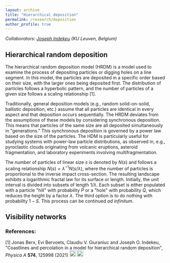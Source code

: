 ```yaml
---
layout: archive
title: "Hierarchical deposition"
permalink: /research/deposition
author_profile: true
---
```


<i>Collaborators: [Joseph Indekeu](https://fys.kuleuven.be/itf/groups/joi) (KU Leuven, Belgium)</i>

## Hierarchical random deposition

The hierarchical random deposition model (HRDM) is a model used to examine the process of depositing particles or digging holes on a line segment. In this model, the particles are deposited in a specific order based on their size, with the larger ones being deposited first. The distribution of particles follows a hyperbolic pattern, and the number of particles of a given size follows a scaling relationship \[1\].

Traditionally, general deposition models (e.g., random solid-on-solid, ballistic deposition, etc.) assume that all particles are identical in every aspect and that deposition occurs sequentially. The HRDM deviates from the assumptions of these models by considering synchronous deposition. This means that particles of the same size are all deposited simultaneously in "generations." This synchronous deposition is governed by a power law based on the size of the particles. The HDM is particularly useful for studying systems with power-law particle distributions, as observed in, e.g., pyroclastic clouds originating from volcanic eruptions, asteroid fragmentation, and laboratory experiments involving multifragmentation.

The number of particles of linear size $s$ is denoted by $N(s)$ and follows a scaling relationship $N(s) = \lambda^{-1} N(s/\lambda)$, where the number of particles is proportional to the inverse impact cross-section. The resulting landscape exhibits a logarithmic fractal law for its surface or length. Initially, the unit interval is divided into subsets of length $1/\lambda$. Each subset is either populated with a particle "hill" with probability $P$ or a "hole" with probability $Q$, which reduces the height by a factor $\lambda$. The third option is to do nothing with probability $1 - S$. This process can be continued <i>ad infinitum</i>.

## Visibility networks

### References:

\[1\] Jonas Berx, Evi Bervoets, Claudiu V. Giuraniuc and Joseph O. Indekeu, &quot;Coastlines and percolation in a model for hierarchical random deposition&quot;, <i>Physica A</i> <b>574</b>, 125998 (2021) [<img src="https://raw.githubusercontent.com/FortAwesome/Font-Awesome/6.x/svgs/regular/file-pdf.svg" width="20" height="20">](http://berxjonas.github.io/files/pdf/Coastlines.pdf) [<img src="https://raw.githubusercontent.com/FortAwesome/Font-Awesome/6.x/svgs/solid/link.svg" width="20" height="20">](https://doi.org/10.1016/j.physa.2021.125998)
